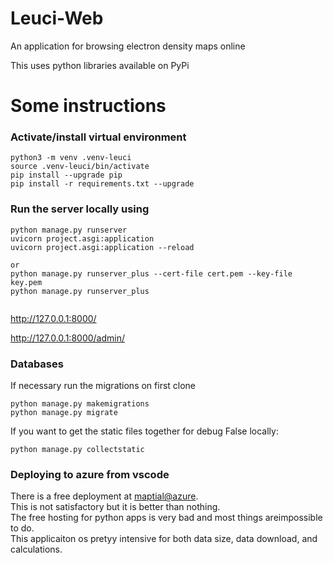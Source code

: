 
# Leuci-Web
An application for browsing electron density maps online

This uses python libraries available on PyPi

# Some instructions
### Activate/install virtual environment
```
python3 -m venv .venv-leuci
source .venv-leuci/bin/activate
pip install --upgrade pip
pip install -r requirements.txt --upgrade

```

### Run the server locally using
```
python manage.py runserver
uvicorn project.asgi:application
uvicorn project.asgi:application --reload

or
python manage.py runserver_plus --cert-file cert.pem --key-file key.pem
python manage.py runserver_plus


```
http://127.0.0.1:8000/

http://127.0.0.1:8000/admin/

### Databases
If necessary run the migrations on first clone
```
python manage.py makemigrations
python manage.py migrate
```
If you want to get the static files together for debug False locally:
```
python manage.py collectstatic
```
### Deploying to azure from vscode
There is a free deployment at [maptial@azure](https://maptial.azurewebsites.net/).  
This is not satisfactory but it is better than nothing.  
The free hosting for python apps is very bad and most things areimpossible to do.  
This applicaiton os pretyy intensive for both data size, data download, and calculations.  





